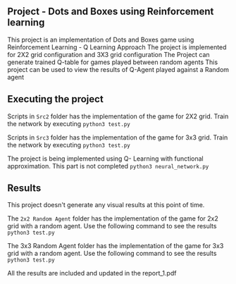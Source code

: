 ## Project - Dots and Boxes using Reinforcement learning
This project is an implementation of Dots and Boxes game using Reinforcement Learning - Q Learning Approach
The project is implemented for 2X2 grid configuration and 3X3 grid configuration
The Project can generate trained Q-table for games played between random agents
This project can be used to view the results of Q-Agent played against a Random agent

## Executing the project 
Scripts in `Src2` folder has the implementation of the game for 2X2 grid. Train the network by executing
`python3 test.py`

Scripts in `Src3` folder has the implementation of the game for 3x3 grid. Train the network by executing 
`python3 test.py`

The project is being implemented using Q- Learning with functional approximation. This part is not completed
`python3 neural_network.py`

## Results
This project doesn't generate any visual results at this point of time. 

The `2x2 Random Agent` folder has the implementation of the game for 2x2 grid with a random agent. Use the following command to see the results
`python3 test.py`


The 3x3 Random Agent folder has the implementation of the game for 3x3 grid with a random agent. Use the following command to see the results
`python3 test.py`

All the results are included and updated in the report_1.pdf
